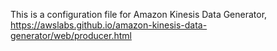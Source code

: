 This is a configuration file for Amazon Kinesis Data Generator, https://awslabs.github.io/amazon-kinesis-data-generator/web/producer.html
